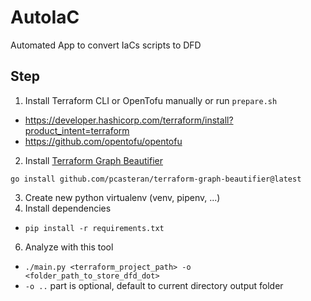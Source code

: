 # AutoIaC
Automated App to convert IaCs scripts to DFD

## Step
1. Install Terraform CLI or OpenTofu manually or run `prepare.sh`
- https://developer.hashicorp.com/terraform/install?product_intent=terraform
- https://github.com/opentofu/opentofu
2. Install [Terraform Graph Beautifier](https://github.com/pcasteran/terraform-graph-beautifier)

```
go install github.com/pcasteran/terraform-graph-beautifier@latest
```

3. Create new python virtualenv (venv, pipenv, ...)
4. Install dependencies
- `pip install -r requirements.txt`
6. Analyze with this tool
- `./main.py <terraform_project_path> -o <folder_path_to_store_dfd_dot> `
- `-o ..` part is optional, default to current directory output folder
